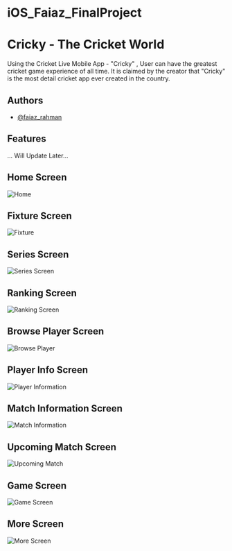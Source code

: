 # iOS_Faiaz_FinalProject


# Cricky - The Cricket World

Using the Cricket Live Mobile App - "Cricky" , User can have the greatest cricket game experience of all time. It is claimed by the creator that "Cricky" is the most detail cricket app ever created in the country. 


## Authors

- [@faiaz_rahman](https://github.com/FaiazRahman99)


## Features

... Will Update Later...


## Home Screen

![Home](https://user-images.githubusercontent.com/118336313/221092463-a68d971c-0f16-40c1-9cfa-3a9308bc4583.png)

## Fixture Screen

![Fixture](https://user-images.githubusercontent.com/118336313/221092474-78ef5e99-bc26-49b6-88eb-4e5ee8cdb22b.png)

## Series Screen

![Series Screen](https://user-images.githubusercontent.com/118336313/221092495-ec8d829b-14b4-4f31-884f-f533b9d0737a.png)

## Ranking Screen

![Ranking Screen](https://user-images.githubusercontent.com/118336313/221092508-768a9f79-f4fb-48ee-a1ee-37b5536ab176.png)

## Browse Player Screen

![Browse Player](https://user-images.githubusercontent.com/118336313/221092533-eb363be9-bf3c-43c3-8254-04539671ee86.png)

## Player Info Screen

![Player Information](https://user-images.githubusercontent.com/118336313/221092561-f00cf1d8-361c-4a77-9d93-c6cea37caf25.png)

## Match Information Screen

![Match Information](https://user-images.githubusercontent.com/118336313/221092596-cf2e41ac-1a7d-42ba-8437-d121de3baabe.png)

## Upcoming Match Screen

![Upcoming Match](https://user-images.githubusercontent.com/118336313/221092632-ed974add-83c7-4eee-81eb-dafa8813c90d.png)

## Game Screen

![Game Screen](https://user-images.githubusercontent.com/118336313/221092649-2e391fb6-1ad7-4a40-9962-4f2cfc1b4c5a.png)

## More Screen

![More Screen](https://user-images.githubusercontent.com/118336313/221092667-ec2cc635-5711-417f-98b6-3c02943dc49d.png)

